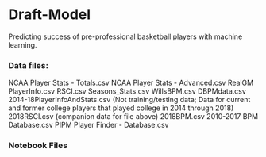 # Draft-Model
Predicting success of pre-professional basketball players with machine learning.

### Data files:
NCAA Player Stats - Totals.csv
NCAA Player Stats - Advanced.csv
RealGM PlayerInfo.csv
RSCI.csv
Seasons_Stats.csv
WillsBPM.csv
DBPMdata.csv
2014-18PlayerInfoAndStats.csv (Not training/testing data; Data for current and former college players that played college in 2014 through 2018)
2018RSCI.csv (companion data for file above)
2018BPM.csv
2010-2017 BPM Database.csv
PIPM Player Finder - Database.csv

### Notebook Files
